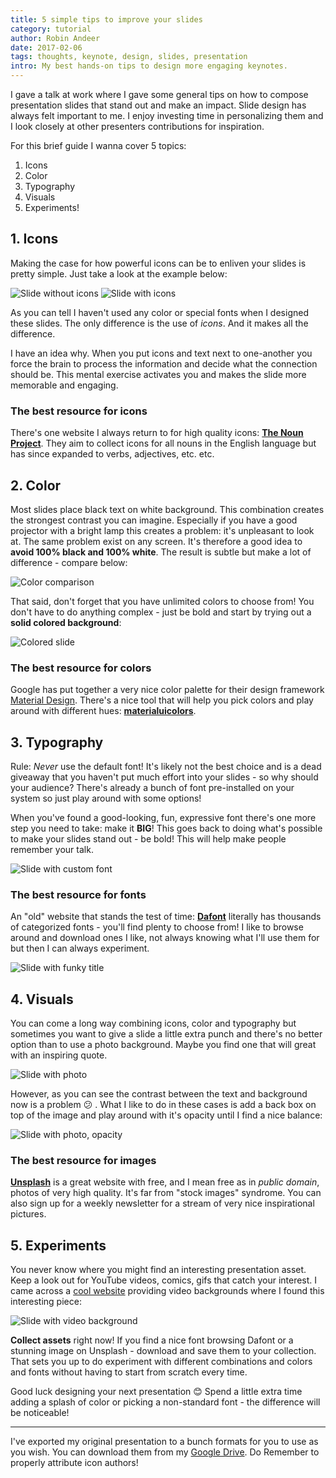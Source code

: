 ```yaml
---
title: 5 simple tips to improve your slides
category: tutorial
author: Robin Andeer
date: 2017-02-06
tags: thoughts, keynote, design, slides, presentation
intro: My best hands-on tips to design more engaging keynotes.
---
```


I gave a talk at work where I gave some general tips on how to compose presentation slides that stand out and make an impact. Slide design has always felt important to me. I enjoy investing time in personalizing them and I look closely at other presenters contributions for inspiration.

For this brief guide I wanna cover 5 topics:

1. Icons
2. Color
3. Typography
4. Visuals
5. Experiments!

## 1. Icons

Making the case for how powerful icons can be to enliven your slides is pretty simple. Just take a look at the example below:

<Image
  src="/images/slides/icons-1.jpg"
  alt="Slide without icons"
  width={1024 }
  height={470}
  layout="responsive"
/>
<Image
  src="/images/slides/icons-2.jpg"
  alt="Slide with icons"
  width={1024 }
  height={470}
  layout="responsive"
/>

As you can tell I haven't used any color or special fonts when I designed these slides. The only difference is the use of _icons_. And it makes all the difference.

I have an idea why. When you put icons and text next to one-another you force the brain to process the information and decide what the connection should be. This mental exercise activates you and makes the slide more memorable and engaging.

### The best resource for icons

There's one website I always return to for high quality icons: **[The Noun Project](https://thenounproject.com/)**. They aim to collect icons for all nouns in the English language but has since expanded to verbs, adjectives, etc. etc.

## 2. Color

Most slides place black text on white background. This combination creates the strongest contrast you can imagine. Especially if you have a good projector with a bright lamp this creates a problem: it's unpleasant to look at. The same problem exist on any screen. It's therefore a good idea to **avoid 100% black and 100% white**. The result is subtle but make a lot of difference - compare below:

<Image
  src="/images/slides/color.png"
  alt="Color comparison"
  width={1024 }
  height={468}
  layout="responsive"
/>

That said, don't forget that you have unlimited colors to choose from! You don't have to do anything complex - just be bold and start by trying out a **solid colored background**:

<Image
  src="/images/slides/color-color.jpg"
  alt="Colored slide"
  width={1024 }
  height={568}
  layout="responsive"
/>

### The best resource for colors

Google has put together a very nice color palette for their design framework [Material Design](https://material.io/). There's a nice tool that will help you pick colors and play around with different hues: **[materialuicolors](http://materialuicolors.co/)**.

## 3. Typography

Rule: _Never_ use the default font! It's likely not the best choice and is a dead giveaway that you haven't put much effort into your slides - so why should your audience? There's already a bunch of font pre-installed on your system so just play around with some options!

When you've found a good-looking, fun, expressive font there's one more step you need to take: make it **BIG**! This goes back to doing what's possible to make your slides stand out - be bold! This will help make people remember your talk.

<Image
  src="/images/slides/typo-1.jpg"
  alt="Slide with custom font"
  width={1024 }
  height={540}
  layout="responsive"
/>

### The best resource for fonts

An "old" website that stands the test of time: **[Dafont](http://www.dafont.com/)** literally has thousands of categorized fonts - you'll find plenty to choose from! I like to browse around and download ones I like, not always knowing what I'll use them for but then I can always experiment.

<Image
  src="/images/slides/typo-2.jpg"
  alt="Slide with funky title"
  width={1024 }
  height={500}
  layout="responsive"
/>

## 4. Visuals

You can come a long way combining icons, color and typography but sometimes you want to give a slide a little extra punch and there's no better option than to use a photo background. Maybe you find one that will great with an inspiring quote.

<Image
  src="/images/slides/photo-1.jpg"
  alt="Slide with photo"
  width={1024 }
  height={768}
  layout="responsive"
/>

However, as you can see the contrast between the text and background now is a problem 😕 . What I like to do in these cases is add a back box on top of the image and play around with it's opacity until I find a nice balance:

<Image
  src="/images/slides/photo-2.jpg"
  alt="Slide with photo, opacity"
  width={1024 }
  height={768}
  layout="responsive"
/>

### The best resource for images

**[Unsplash](https://unsplash.com/)** is a great website with free, and I mean free as in _public domain_, photos of very high quality. It's far from "stock images" syndrome. You can also sign up for a weekly newsletter for a stream of very nice inspirational pictures.

## 5. Experiments

You never know where you might find an interesting presentation asset. Keep a look out for YouTube videos, comics, gifs that catch your interest. I came across a [cool website](https://www.videvo.net/) providing video backgrounds where I found this interesting piece:

<Image
  src="/images/slides/experiment.gif"
  alt="Slide with video background"
  width={960 }
  height={720}
  layout="responsive"
/>

**Collect assets** right now! If you find a nice font browsing Dafont or a stunning image on Unsplash - download and save them to your collection. That sets you up to do experiment with different combinations and colors and fonts without having to start from scratch every time.

Good luck designing your next presentation 😊 Spend a little extra time adding a splash of color or picking a non-standard font - the difference will be noticeable!

---

I've exported my original presentation to a bunch formats for you to use as you wish. You can download them from my [Google Drive](https://drive.google.com/drive/folders/0B3uEXvaA_f_ZZUZBVGlza0VITTg?usp=sharing). Do Remember to properly attribute icon authors!
